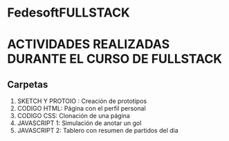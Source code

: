 # FedesoftFULLSTACK

ACTIVIDADES REALIZADAS DURANTE EL CURSO DE FULLSTACK
=======
## Carpetas

  1. SKETCH Y PROTOIO : Creación de prototipos
  2. CODIGO HTML: Página con el perfil personal
  3. CODIGO CSS: Clonación de una página
  4. JAVASCRIPT 1: Simulación de anotar un gol
  5. JAVASCRIPT 2: Tablero con resumen de partidos del dia
